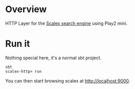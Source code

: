 # Overview

HTTP Layer for the [Scalex search engine](http://scalex.org/) using Play2 mini.

# Run it

Nothing special here, it's a normal sbt project.

    sbt
    scalex-http> run

You can then start browsing scalex at [http://localhost:9000](http://localhost:9000).
